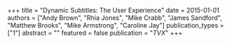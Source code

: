 +++
title = "Dynamic Subtitles: The User Experience"
date = 2015-01-01
authors = ["Andy Brown", "Rhia Jones", "Mike Crabb", "James Sandford", "Matthew Brooks", "Mike Armstrong", "Caroline Jay"]
publication_types = ["1"]
abstract = ""
featured = false
publication = "*TVX*"
+++

